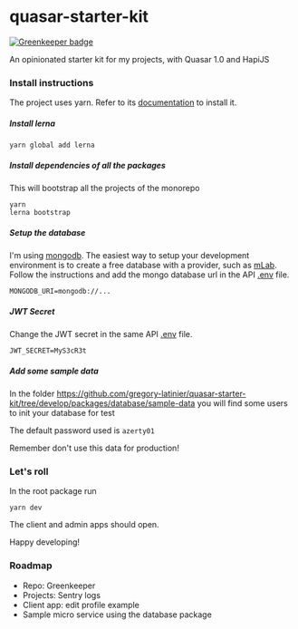 # quasar-starter-kit

[![Greenkeeper badge](https://badges.greenkeeper.io/gregory-latinier/quasar-starter-kit.svg)](https://greenkeeper.io/)

An opinionated starter kit for my projects, with Quasar 1.0 and HapiJS

### Install instructions

The project uses yarn. Refer to its [documentation](https://yarnpkg.com/en/docs/install) to install it.

##### Install lerna

```
yarn global add lerna
```

##### Install dependencies of all the packages
This will bootstrap all the projects of the monorepo

```
yarn
lerna bootstrap
```

##### Setup the database

I'm using [mongodb](https://www.mongodb.com/). The easiest way to setup your development environment is to create a free database with a provider, such as [mLab](https://mlab.com/). Follow the instructions and add the mongo database url in the API [.env](https://github.com/gregory-latinier/quasar-starter-kit/blob/develop/packages/api/.env.example) file.

```
MONGODB_URI=mongodb://...
```

##### JWT Secret

Change the JWT secret in the same API [.env](https://github.com/gregory-latinier/quasar-starter-kit/blob/develop/packages/api/.env.example) file.

```
JWT_SECRET=MyS3cR3t
```

##### Add some sample data
In the folder https://github.com/gregory-latinier/quasar-starter-kit/tree/develop/packages/database/sample-data you will find some users to init your database for test

The default password used is `azerty01`

Remember don't use this data for production!

### Let's roll

In the root package run

```
yarn dev
```

The client and admin apps should open.

Happy developing!

### Roadmap

- Repo: Greenkeeper
- Projects: Sentry logs
- Client app: edit profile example
- Sample micro service using the database package
